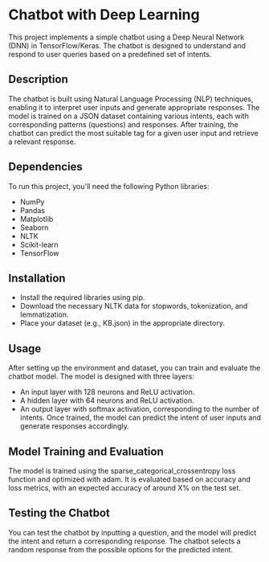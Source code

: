 # Chatbot with Deep Learning
This project implements a simple chatbot using a Deep Neural Network (DNN) in TensorFlow/Keras. The chatbot is designed to understand and respond to user queries based on a predefined set of intents.

## Description
The chatbot is built using Natural Language Processing (NLP) techniques, enabling it to interpret user inputs and generate appropriate responses. The model is trained on a JSON dataset containing various intents, each with corresponding patterns (questions) and responses. After training, the chatbot can predict the most suitable tag for a given user input and retrieve a relevant response.

## Dependencies
To run this project, you'll need the following Python libraries:

- NumPy
- Pandas
- Matplotlib
- Seaborn
- NLTK
- Scikit-learn
- TensorFlow
##  Installation
- Install the required libraries using pip.
- Download the necessary NLTK data for stopwords, tokenization, and lemmatization.
- Place your dataset (e.g., KB.json) in the appropriate directory.
## Usage
After setting up the environment and dataset, you can train and evaluate the chatbot model. The model is designed with three layers:

- An input layer with 128 neurons and ReLU activation.
- A hidden layer with 64 neurons and ReLU activation.
- An output layer with softmax activation, corresponding to the number of intents.
Once trained, the model can predict the intent of user inputs and generate responses accordingly.

## Model Training and Evaluation
The model is trained using the sparse_categorical_crossentropy loss function and optimized with adam. It is evaluated based on accuracy and loss metrics, with an expected accuracy of around X% on the test set.

## Testing the Chatbot
You can test the chatbot by inputting a question, and the model will predict the intent and return a corresponding response. The chatbot selects a random response from the possible options for the predicted intent.
